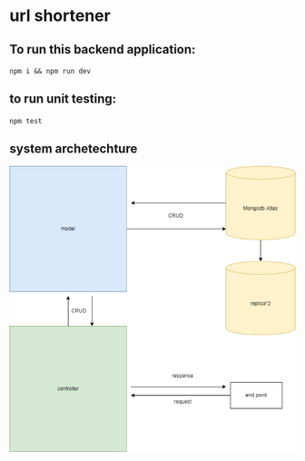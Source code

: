 # url shortener
## To run this backend application:

``` nodejs
npm i && npm run dev
```
## to run unit testing:
``` nodejs
npm test
```
## system archetechture
![alt text](./pic/SystemDiagram.png)